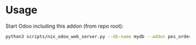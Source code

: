 # Usage

Start Odoo including this addon (from repo root):

```bash
python3 scripts/nix_odoo_web_server.py --db-name mydb --addon pos_order_to_sale_order_report
```
